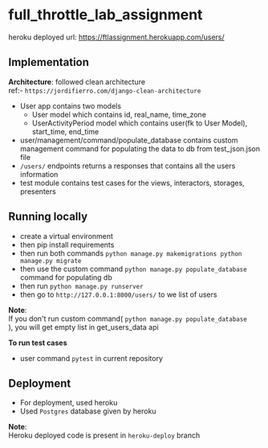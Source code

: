 # full_throttle_lab_assignment

heroku deployed url: https://ftlassignment.herokuapp.com/users/

## Implementation

**Architecture**: followed clean architecture  
    ref:- `https://jordifierro.com/django-clean-architecture`

* User app contains two models
  * User model which contains id, real_name, time_zone
  * UserActivityPeriod model which contains
     user(fk to User Model), start_time, end_time
* user/management/command/populate_database contains
  custom management command for populating the data to db
  from test_json.json file
* `/users/` endpoints returns a responses that contains
  all the users information
* test module contains test cases for the views, interactors,
  storages, presenters

## Running locally
* create a virtual environment
* then pip install requirements
* then run both commands
  `
    python manage.py makemigrations
    python manage.py migrate
  `
* then use the custom command
   `python manage.py populate_database` command for populating db
* then run
  `python manage.py runserver`
* then go to `http://127.0.0.1:8000/users/` to we
  list of users

**Note**:  
  If you don't run custom command( `python manage.py populate_database`  
  ), you will get empty list in get_users_data api

**To run test cases**
  * user command `pytest` in current repository


## Deployment

* For deployment, used heroku
* Used `Postgres` database given by heroku

**Note**:  
Heroku deployed code is present in  `heroku-deploy` branch





